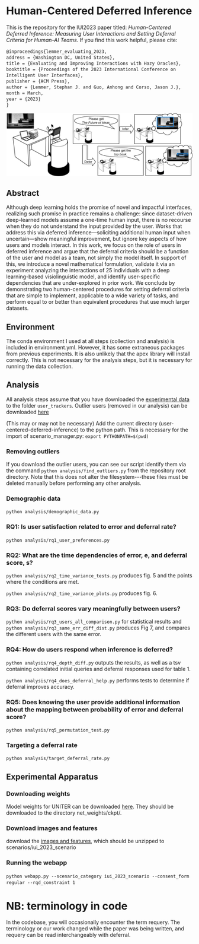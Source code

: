 # Human-Centered Deferred Inference
This is the repository for the IUI2023 paper titled: *Human-Centered Deferred Inference: Measuring User Interactions and Setting Deferral Criteria for Human-AI Teams.* If you find this work helpful, please cite:

    @inproceedings{lemmer_evaluating_2023,
	address = {Washington DC, United States},
  	title = {Evaluating and Improving Interactions with Hazy Oracles},
	booktitle = {Proceedings of the 2023 International Conference on Intelligent User Interfaces},
	publisher = {ACM Press},
  	author = {Lemmer, Stephan J. and Guo, Anhong and Corso, Jason J.},
	month = March,
	year = {2023}
    }

![A cartoon example of deferred inference](ledefigure-comic.png)
## Abstract
Although deep learning holds the promise of novel and impactful interfaces, realizing such promise in practice remains a challenge: since dataset-driven deep-learned models assume a one-time human input, there is no recourse when they do not understand the input provided by the user. Works that address this via deferred inference—soliciting additional human input when uncertain—show meaningful improvement, but ignore key aspects of how users and models interact. In this work, we focus on the role of users in deferred inference and argue that the deferral criteria should be a function of the user and model as a team, not simply the model itself. In support of this, we introduce a novel mathematical formulation, validate it via an experiment analyzing the interactions of 25 individuals with a deep learning-based visiolinguistic model, and identify user-specific dependencies that are under-explored in prior work. We conclude by demonstrating two human-centered procedures for setting deferral criteria that are simple to implement, applicable to a wide variety of tasks, and perform equal to or better than equivalent procedures that use much larger datasets.

## Environment
The conda environment I used at all steps (collection and analysis) is included in environment.yml. However, it has some extraneous packages from previous experiments. It is also unlikely that the apex library will install correctly. This is not necessary for the analysis steps, but it is necessary for running the data collection.

## Analysis
All analysis steps assume that you have downloaded the [experimental data](https://drive.google.com/file/d/1BzIjbCPyQBVH3uTGIcem83y8CJygwRwZ/view?usp=sharing) to the folder `user_trackers`. Outlier users (removed in our analysis) can be downloaded [here](https://drive.google.com/file/d/1O3cgEaESQ7KLooV72iC_TGUmZHmOeaPQ/view?usp=sharing)

(This may or may not be necessary) Add the current directory (user-centered-deferred-inference) to the python path. This is necessary for the import of scenario_manager.py:
`export PYTHONPATH=$(pwd)`
### Removing outliers
If you download the outlier users, you can see our script identify them via the command `python analysis/find_outliers.py` from the repository root directory. Note that this does not alter the filesystem---these files must be deleted manually before performing any other analysis.

### Demographic data
`python analysis/demographic_data.py`

### RQ1: Is user satisfaction related to error and deferral rate?
`python analysis/rq1_user_preferences.py`
### RQ2: What are the time dependencies of error, e, and deferral score, s?
`python analysis/rq2_time_variance_tests.py` produces fig. 5 and the points where the conditions are met.

`python analysis/rq2_time_variance_plots.py` produces fig. 6.

### RQ3: Do deferral scores vary meaningfully between users?
`python analysis/rq3_users_all_comparison.py` for statistical results and `python analysis/rq3_same_err_diff_dist.py` produces Fig 7, and compares the different users with the same error.

### RQ4: How do users respond when inference is deferred?
`python analysis/rq4_depth_diff.py` outputs the results, as well as a tsv containing correlated initial queries and deferral responses used for table 1.

`python analysis/rq4_does_deferral_help.py` performs tests to determine if deferral improves accuracy.

### RQ5: Does knowing the user provide additional information about the mapping between probability of error and deferral score?
`python analysis/rq5_permutation_test.py`

### Targeting a deferral rate
`python analysis/target_deferral_rate.py`

## Experimental Apparatus
### Downloading weights
Model weights for UNITER can be downloaded [here](https://drive.google.com/file/d/1ybo4jqf63rzM4fY3-VwcJ7VPKtUFZg-S/view?usp=sharing). They should be downloaded to the directory net_weights/ckpt/.

### Download images and features
download the [images and features](https://drive.google.com/file/d/19xjk7WnDxLLs9IKcE8atA8q9bIDNZith/view?usp=sharing), which should be unzipped to scenarios/iui_2023_scenario

### Running the webapp
`python webapp.py --scenario_category iui_2023_scenario --consent_form regular --rqd_constraint 1`

# NB: terminology in code
In the codebase, you will occasionally encounter the term requery. The terminology or our work changed while the paper was being written, and requery can be read interchangeably with deferral.
